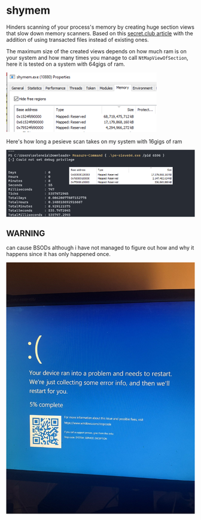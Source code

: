 # shymem

Hinders scanning of your process's memory by creating huge section views that slow down memory scanners. Based on this [secret.club article](https://secret.club/2021/05/23/big-memory.html) with the addition of using transacted files instead of existing ones.

The maximum size of the created views depends on how much ram is on your system and how many times you manage to call `NtMapViewOfSection`, here it is tested on a system with 64gigs of ram.


![Alt text](image.png)


Here's how long a pesieve scan takes on my system with 16gigs of ram


![Alt text](F_FFsaCXUAEAobf.png)

## WARNING

can cause BSODs although i have not managed to figure out how and why it happens since it has only happened once.

![Alt text](F_FmXPAX0AArfQN.jpg)